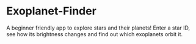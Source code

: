# Exoplanet-Finder
A beginner friendly app to explore stars and their planets! Enter a star ID, see how its brightness changes and find out which exoplanets orbit it.
